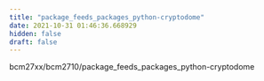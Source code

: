 ```yaml
---
title: "package_feeds_packages_python-cryptodome"
date: 2021-10-31 01:46:36.668929
hidden: false
draft: false
---
```


bcm27xx/bcm2710/package_feeds_packages_python-cryptodome

